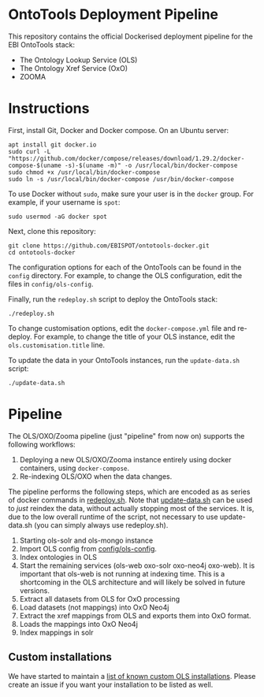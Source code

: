 # OntoTools Deployment Pipeline

This repository contains the official Dockerised deployment pipeline for the EBI OntoTools stack:

* The Ontology Lookup Service (OLS)
* The Ontology Xref Service (OxO)
* ZOOMA

# Instructions

First, install Git, Docker and Docker compose. On an Ubuntu server:

    apt install git docker.io
    sudo curl -L "https://github.com/docker/compose/releases/download/1.29.2/docker-compose-$(uname -s)-$(uname -m)" -o /usr/local/bin/docker-compose
    sudo chmod +x /usr/local/bin/docker-compose
    sudo ln -s /usr/local/bin/docker-compose /usr/bin/docker-compose

To use Docker without `sudo`, make sure your user is in the `docker` group. For example, if your username is `spot`:

    sudo usermod -aG docker spot
  
Next, clone this repository:

    git clone https://github.com/EBISPOT/ontotools-docker.git
    cd ontotools-docker

The configuration options for each of the OntoTools can be found in the `config` directory. For example, to change the OLS configuration, edit the files in `config/ols-config`.
   
Finally, run the `redeploy.sh` script to deploy the OntoTools stack:

    ./redeploy.sh

To change customisation options, edit the `docker-compose.yml` file and re-deploy. For example, to change the title of your OLS instance, edit the `ols.customisation.title` line.

To update the data in your OntoTools instances, run the `update-data.sh` script:

    ./update-data.sh
   


# Pipeline

The OLS/OXO/Zooma pipeline (just "pipeline" from now on) supports the following workflows:

1. Deploying a new OLS/OXO/Zooma instance entirely using docker containers, using `docker-compose`.
2. Re-indexing OLS/OXO when the data changes.

The pipeline performs the following steps, which are encoded as as series of docker commands in [redeploy.sh](redeploy.sh). Note that [update-data.sh](update-data.sh) can be used to _just_ reindex the data, without actually stopping most of the services. It is, due to the low overall runtime of the script, not necessary to use update-data.sh (you can simply always use redeploy.sh).

1. Starting ols-solr and ols-mongo instance
2. Import OLS config from [config/ols-config](config/ols-config).
3. Index ontologies in OLS
4. Start the remaining services (ols-web oxo-solr oxo-neo4j oxo-web). It is important that ols-web is not running at indexing time. This is a shortcoming in the OLS architecture and will likely be solved in future versions.
5. Extract all datasets from OLS for OxO processing
6. Load datasets (not mappings) into OxO Neo4j
7. Extract the xref mappings from OLS and exports them into OxO format.
8. Loads the mappings into OxO Neo4j
9. Index mappings in solr

## Custom installations

We have started to maintain a [list of known custom OLS installations](docs/custom_ontotools_users.md). Please create an issue if you want your installation to be listed as well.

